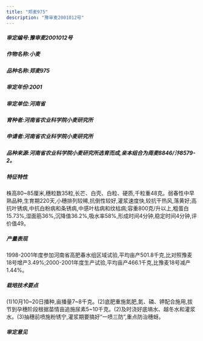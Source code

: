 ```yaml
---
title: "郑麦975"
description: "豫审麦2001012号"
---
```

##### 审定编号:豫审麦2001012号

##### 作物名称:小麦

##### 品种名称:郑麦975

##### 审定年份:2001

##### 审定单位:河南省

##### 育种者:河南省农业科学院小麦研究所

##### 申请者:河南省农业科学院小麦研究所

##### 品种来源:河南省农业科学院小麦研究所选育而成,亲本组合为周麦8846/汴8579-2。

##### 特征特性
株高80~85厘米,穗粒数35粒,长芒、白壳、白粒、硬质,千粒重48克。弱春性中早熟品种,生育期220天,小穗排列较稀,抗倒性较好,灌浆速度快,较抗干热风,落黄好;高抗叶锈病,中抗白粉病和条锈病,中感叶枯病和纹枯病;容重800克/升以上,粗蛋白15.73%,湿面筋36%,沉降值36.2%,吸水率58%,形成时间4分钟,稳定时间4分钟,评价值49。

##### 产量表现
1998-2001年度参加河南省高肥春水组区域试验,平均亩产501.8千克,比对照豫麦18号增产3.49%;2000-2001年度生产试验,平均亩产466.1千克,比豫麦18号减产1.44%。

##### 栽培技术要点
(1)10月10~20日播种,亩播量7~8千克。(2)底肥重施氮肥,氮、磷、钾配合施用,拔节到孕穗阶段根据苗情亩追施尿素5~10千克。(2)及时浇好底墒水、越冬水和灌浆水。(3)抽穗前喷施粉锈宁,灌浆期要搞好“一喷三防”,重点防治穗蚜。

##### 审定意见

